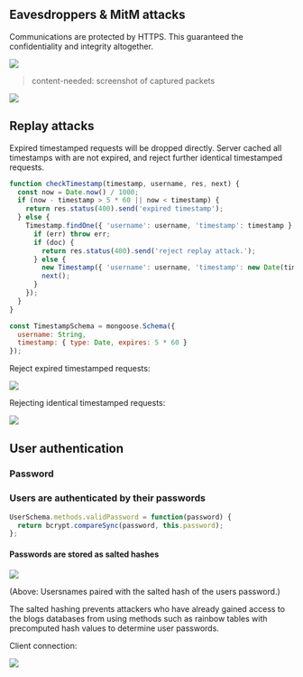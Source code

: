 ## Eavesdroppers & MitM attacks

Communications are protected by HTTPS. This guaranteed the confidentiality and integrity altogether.


<!-- more -->

![](https://dl.dropboxusercontent.com/s/y0c3fcd5gwfvwun/Screenshot%202016-05-02%2023.00.07.png)

> content-needed: screenshot of captured packets

![](https://dl.dropboxusercontent.com/s/56ye2oql9hx94wl/Screenshot%202016-05-03%2012.54.03.png?dl=0)

## Replay attacks

Expired timestamped requests will be dropped directly. Server cached all timestamps with are not expired, and reject further identical timestamped requests.

```js
function checkTimestamp(timestamp, username, res, next) {
  const now = Date.now() / 1000;
  if (now - timestamp > 5 * 60 || now < timestamp) {
    return res.status(400).send('expired timestamp');
  } else {
    Timestamp.findOne({ 'username': username, 'timestamp': timestamp }, (err, doc) => {
      if (err) throw err;
      if (doc) {
        return res.status(400).send('reject replay attack.');
      } else {
        new Timestamp({ 'username': username, 'timestamp': new Date(timestamp * 1000) }).save();
        next();
      }
    });
  }
}
```

```js
const TimestampSchema = mongoose.Schema({
  username: String,
  timestamp: { type: Date, expires: 5 * 60 }
});
```

Reject expired timestamped requests:


![](https://dl.dropboxusercontent.com/s/ik6n9hozf80zpkn/Screenshot%202016-05-02%2023.56.56.png?dl=0)


Rejecting identical timestamped requests:


![](https://dl.dropboxusercontent.com/s/xfnrqg0t6pn173v/reject-identical-timestamp.png?dl=0)

## User authentication
### Password

### Users are authenticated by their passwords

```js
UserSchema.methods.validPassword = function(password) {
  return bcrypt.compareSync(password, this.password);
};
```

#### Passwords are stored as salted hashes
![](https://dl.dropboxusercontent.com/s/js088uy7njx15wc/Screenshot%202016-05-02%2023.15.06.png)

(Above: Usersnames paired with the salted hash of the users password.)

The salted hashing prevents attackers who have already gained access to the blogs databases from using methods such as rainbow tables with precomputed hash values to determine user passwords.

Client connection:

![](https://dl.dropboxusercontent.com/s/b3gnymheopmlsg6/client-communications.png)
